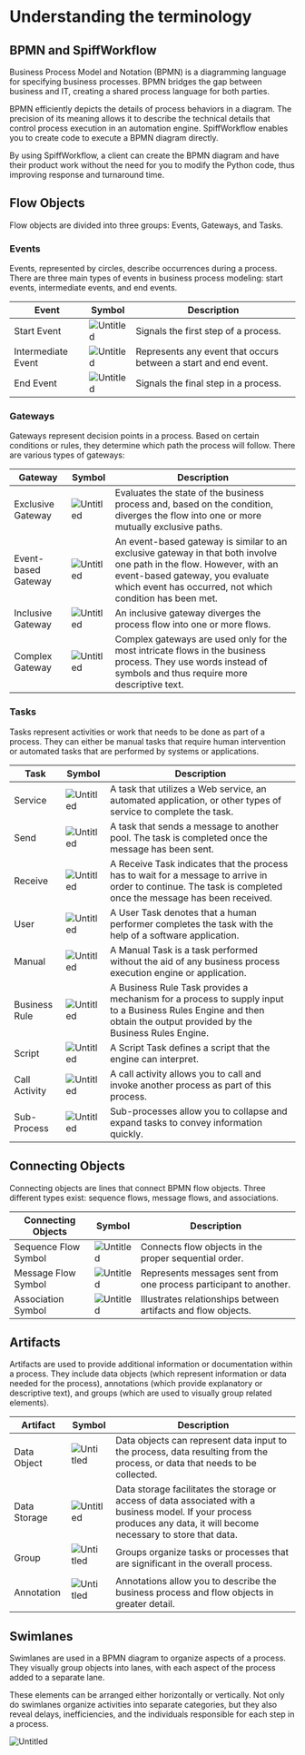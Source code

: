 # Understanding the terminology

## BPMN and SpiffWorkflow

Business Process Model and Notation (BPMN) is a diagramming language for specifying business processes.
BPMN bridges the gap between business and IT, creating a shared process language for both parties.

BPMN efficiently depicts the details of process behaviors in a diagram.
The precision of its meaning allows it to describe the technical details that control process execution in an automation engine.
SpiffWorkflow enables you to create code to execute a BPMN diagram directly.

By using SpiffWorkflow, a client can create the BPMN diagram and have their product work without the need for you to modify the Python code, thus improving response and turnaround time.

## Flow Objects

Flow objects are divided into three groups: Events, Gateways, and Tasks.

### Events

Events, represented by circles, describe occurrences during a process.
There are three main types of events in business process modeling: start events, intermediate events, and end events.

| **Event** | **Symbol**| **Description** |
|-----------|-----------|-----------------|
| Start Event  |![Untitled](/images/Start.png)     | Signals the first step of a process.                                                                                |
| Intermediate Event | ![Untitled](/images/Intermediate.png)          | Represents any event that occurs between a start and end event.                                                                                                |
| End Event   | ![Untitled](/images/End.png)       | Signals the final step in a process.                                 |

### Gateways

Gateways represent decision points in a process.
Based on certain conditions or rules, they determine which path the process will follow.
There are various types of gateways:

| **Gateway**   | **Symbol**| **Description** |
|---------------|-----------|-----------------|
| Exclusive Gateway       |![Untitled](/images/Exclusive.png)     | Evaluates the state of the business process and, based on the condition, diverges the flow into one or more mutually exclusive paths.                                                                                    |
| Event-based Gateway          | ![Untitled](/images/Eventbased.png)          | An event-based gateway is similar to an exclusive gateway in that both involve one path in the flow. However, with an event-based gateway, you evaluate which event has occurred, not which condition has been met.                                                                                                 |
| Inclusive Gateway        | ![Untitled](/images/Inclusive.png)        | An inclusive gateway diverges the process flow into one or more flows.                                                                          |
| Complex Gateway | ![Untitled](/images/Complex.png) | Complex gateways are used only for the most intricate flows in the business process. They use words instead of symbols and thus require more descriptive text. |

### Tasks

Tasks represent activities or work that needs to be done as part of a process.
They can either be manual tasks that require human intervention or automated tasks that are performed by systems or applications.

| **Task**   | **Symbol**                                                | **Description**                                                                                                                                                                                    |
|---------------|------------------------------------------------------------------------------------------------|----------------------------------------------------------------------------------------------------------------------------------------------------------------------------------------------------|
| Service       | ![Untitled](/images/Service_task.png)       | A task that utilizes a Web service, an automated application, or other types of service to complete the task.                                                                                          |
| Send          |![Untitled](/images/Send.png)         | A task that sends a message to another pool. The task is completed once the message has been sent.                                                                                                   |
| Receive       | ![Untitled](/images/Receive.png)     | A Receive Task indicates that the process has to wait for a message to arrive in order to continue. The task is completed once the message has been received.                                        |
| User          |  ![Untitled](/images/User.png)       | A User Task denotes that a human performer completes the task with the help of a software application.                                                                                            |
| Manual        | ![Untitled](/images/Manual.png)      | A Manual Task is a task performed without the aid of any business process execution engine or application.                                                                             |
| Business Rule |![Untitled](/images/Businessrule.png)| A Business Rule Task provides a mechanism for a process to supply input to a Business Rules Engine and then obtain the output provided by the Business Rules Engine. |
| Script        | ![Untitled](/images/Script.png)       | A Script Task defines a script that the engine can interpret.                                                                                   |
| Call Activity        | ![Untitled](/images/Callactivity.png)        | A call activity allows you to call and invoke another process as part of this process.                                                                                   |
| Sub-Process        | ![Untitled](/images/SubProcess.png)        | Sub-processes allow you to collapse and expand tasks to convey information quickly.                                                                                   |

## Connecting Objects

Connecting objects are lines that connect BPMN flow objects.
Three different types exist: sequence flows, message flows, and associations.

| **Connecting Objects**   | **Symbol**                                                | **Description**                                                                                                                                                                                    |
|---------------|------------------------------------------------------------------------------------------------|----------------------------------------------------------------------------------------------------------------------------------------------------------------------------------------------------|
| Sequence Flow Symbol       | ![Untitled](/images/BPMN_sequence_flow-80x31.png)       | Connects flow objects in the proper sequential order.                                                                                        |
| Message Flow Symbol          |![Untitled](/images/BPMN_message_flow-80x30.png)         | Represents messages sent from one process participant to another.                                                                                           |
| Association Symbol       | ![Untitled](/images/BPMN_association-80x31.png)     | Illustrates relationships between artifacts and flow objects.                                          |

## Artifacts

Artifacts are used to provide additional information or documentation within a process.
They include data objects (which represent information or data needed for the process), annotations (which provide explanatory or descriptive text), and groups (which are used to visually group related elements).

| **Artifact**   | **Symbol**                                                | **Description**                                                                                                                                                                                    |
|---------------|------------------------------------------------------------------------------------------------|----------------------------------------------------------------------------------------------------------------------------------------------------------------------------------------------------|
| Data Object       |<div style="height:50px;width:50px"> ![Untitled](/images/Data_Object.png)       | Data objects can represent data input to the process, data resulting from the process, or data that needs to be collected.                                                                                         |
| Data Storage          |![Untitled](/images/Data_Storage.png)         | Data storage facilitates the storage or access of data associated with a business model. If your process produces any data, it will become necessary to store that data.                                                                                           |
| Group       | <div style="height:50px;width:50px"> ![Untitled](/images/Group.png)     | Groups organize tasks or processes that are significant in the overall process.                                          |
| Annotation          | <div style="height:50px;width:50px"> ![Untitled](/images/Annotation.png)       | Annotations allow you to describe the business process and flow objects in greater detail.                                                                                            |

## Swimlanes

Swimlanes are used in a BPMN diagram to organize aspects of a process.
They visually group objects into lanes, with each aspect of the process added to a separate lane.

These elements can be arranged either horizontally or vertically.
Not only do swimlanes organize activities into separate categories, but they also reveal delays, inefficiencies, and the individuals responsible for each step in a process.

![Untitled](/images/BPMN_swimlane-500x197.png)

```{tags} reference, building_diagrams
```

